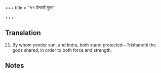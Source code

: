 +++
title = "११ येनासौ गुप्त"

+++
## Translation
11. By whom yonder sun, and Indra, both stand protected—Trishandhi the  
gods shared, in order to both force and strength.

## Notes

